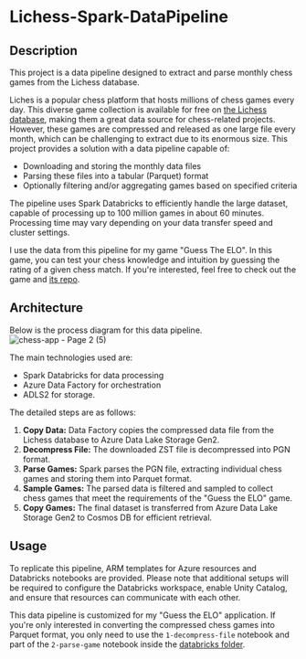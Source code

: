 # Lichess-Spark-DataPipeline

## Description
This project is a data pipeline designed to extract and parse monthly chess games from the Lichess database.

Liches is a popular chess platform that hosts millions of chess games every day. This diverse game collection is available for free on [the Lichess database](https://database.lichess.org/), making them a great data source for chess-related projects. However, these games are compressed and released as one large file every month, which can be challenging to extract due to its enormous size. This project provides a solution with a data pipeline capable of:
- Downloading and storing the monthly data files
- Parsing these files into a tabular (Parquet) format
- Optionally filtering and/or aggregating games based on specified criteria

The pipeline uses Spark Databricks to efficiently handle the large dataset, capable of processing up to 100 million games in about 60 minutes. Processing time may vary depending on your data transfer speed and cluster settings.

I use the data from this pipeline for my game "Guess The ELO". In this game, you can test your chess knowledge and intuition by guessing the rating of a given chess match. If you're interested, feel free to check out the game and [its repo](https://github.com/hieuimba/Guess-The-ELO).

## Architecture
Below is the process diagram for this data pipeline. 
![chess-app - Page 2 (5)](https://github.com/user-attachments/assets/db1211af-9701-42e1-a60c-ffeefc3eff51)

The main technologies used are:
- Spark Databricks for data processing
- Azure Data Factory for orchestration
- ADLS2 for storage.

The detailed steps are as follows:
1. **Copy Data:** Data Factory copies the compressed data file from the Lichess database to Azure Data Lake Storage Gen2. 
2. **Decompress File:** The downloaded ZST file is decompressed into PGN format.
3. **Parse Games:** Spark parses the PGN file, extracting individual chess games and storing them into Parquet format.
4. **Sample Games:** The parsed data is filtered and sampled to collect chess games that meet the requirements of the "Guess the ELO" game.
5. **Copy Games:** The final dataset is transferred from Azure Data Lake Storage Gen2 to Cosmos DB for efficient retrieval.

## Usage
To replicate this pipeline, ARM templates for Azure resources and Databricks notebooks are provided. 
Please note that additional setups will be required to configure the Databricks workspace, enable Unity Catalog, and ensure that resources can communicate with each other.

This data pipeline is customized for my "Guess the ELO" application. If you're only interested in converting the compressed chess games into Parquet format, you only need to use the `1-decompress-file` notebook and part of the `2-parse-game` notebook inside the [databricks folder](https://github.com/hieuimba/Lichess-Spark-DataPipeline/tree/main/databricks).
